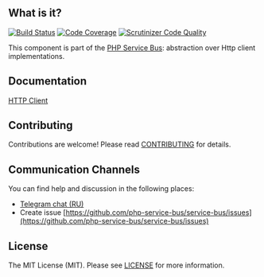 ## What is it?
[![Build Status](https://travis-ci.org/php-service-bus/http-client.svg?branch=v3.3)](https://travis-ci.org/php-service-bus/http-client)
[![Code Coverage](https://scrutinizer-ci.com/g/php-service-bus/http-client/badges/coverage.png?b=v3.3)](https://scrutinizer-ci.com/g/php-service-bus/http-client/?branch=v3.3)
[![Scrutinizer Code Quality](https://scrutinizer-ci.com/g/php-service-bus/http-client/badges/quality-score.png?b=v3.3)](https://scrutinizer-ci.com/g/php-service-bus/http-client/?branch=v3.3)

This component is part of the [PHP Service Bus](https://github.com/php-service-bus/service-bus): abstraction over Http client implementations.

## Documentation
[HTTP Client](https://github.com/php-service-bus/documentation/blob/master/pages/packages/http_client.md)

## Contributing
Contributions are welcome! Please read [CONTRIBUTING](CONTRIBUTING.md) for details.

## Communication Channels
You can find help and discussion in the following places:
* [Telegram chat (RU)](https://t.me/php_service_bus)
* Create issue [https://github.com/php-service-bus/service-bus/issues](https://github.com/php-service-bus/service-bus/issues)

## License

The MIT License (MIT). Please see [LICENSE](LICENSE.md) for more information.
